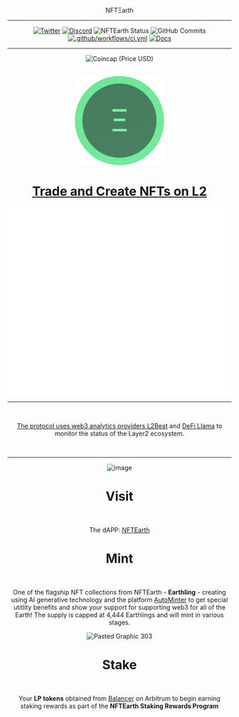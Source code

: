 <span align="center">

NFTΞarth

---

[![Twitter](https://img.shields.io/badge/Twitter-blue?logo=twitter&logoColor=white)](https://twitter.com/@NFTEarth_L2)
[![Discord](https://img.shields.io/discord/1062256160264171520?color=black&label=Discord&logo=discord&logoColor=white)](https://discord.gg/nftearth)
![NFTEarth Status](https://img.shields.io/badge/currently-building--NFTfi-brightgreen)
![GitHub Commits](https://img.shields.io/github/commit-activity/y/nftearth/marketplace-v2)
[![.github/workflows/ci.yml](https://github.com/github/gh-actions-importer/actions/workflows/ci.yml/badge.svg)](https://github.com/github/gh-actions-importer/actions/workflows/ci.yml)
<a href="https://docs.nftearth.exchange" target="_blank">
   <img alt="Docs" src="https://img.shields.io/badge/docs-Documentation-n63EKvmEjdWy0MEBdcJF?style=flat&logo=gitbook&logoColor=ffffff">
</a> 
 
---
 
![Coincap (Price USD)](https://img.shields.io/coincap/price-usd/ethereum)

<br />

<div align="center">
    <a align="center" href="https://nftearth.exchange" target="_blank">
      <img src="https://github.com/NFTEarth/documentation-nftearth/blob/main/.gitbook/assets/NFTE_Icon.png" alt="NFTEarth" height=200/>
  
# Trade and Create NFTs on L2

![NFTEarth GitHub Metrics](/profile/metrics.svg)
 
---
  
<br />


The protocol uses web3 analytics providers [L2Beat](https://l2beat.com/scaling/tvl) and [DeFi Llama](https://defillama) to monitor the status of the Layer2 ecosystem. 

<br />

---

![image](https://user-images.githubusercontent.com/29180454/235240922-a2e871a9-4dbc-498e-8690-f7ab9c021b7b.png)

# Visit 

<br />

The dAPP: [NFTEarth](https://nftearth.exchange)

# Mint 

<br />
  
One of the flagship NFT collections from NFTEarth - **Earthling** - creating using AI generative technology and the platform [AutoMinter](https://autominter.com) to get special utitlity benefits and show your support for supporting web3 for all of the Earth! The supply is capped at 4,444 Earthlings and will mint in various stages.

![Pasted Graphic 303](https://github.com/NFTEarth/.github/assets/29180454/bef5822d-d03b-4fe3-8ea5-068d59c1997a)

# Stake 

<br />

Your **LP tokens** obtained from [Balancer](https://app.balancer.fi/#/arbitrum/pool/0x161cd105034ac000d2aad75f06c26e943130bc0e000200000000000000000426) on Arbitrum to begin earning staking rewards as part of the **NFTEarth Staking Rewards Program**

<br />

</span>
